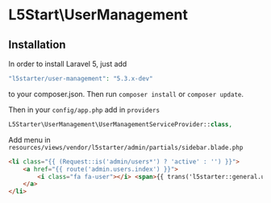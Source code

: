 # L5Start\UserManagement

## Installation

In order to install Laravel 5, just add

``` php
"l5starter/user-management": "5.3.x-dev"
```
to your composer.json. Then run `composer install` or `composer update`.

Then in your `config/app.php` add in `providers`

``` php
L5Starter\UserManagement\UserManagementServiceProvider::class,
```

Add menu in `resources/views/vendor/l5starter/admin/partials/sidebar.blade.php`

``` html
<li class="{{ (Request::is('admin/users*') ? 'active' : '') }}">
    <a href="{{ route('admin.users.index') }}">
        <i class="fa fa-user"></i> <span>{{ trans('l5starter::general.users') }}</span>
    </a>
</li>
```
